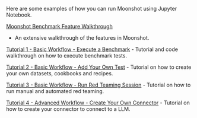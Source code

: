 Here are some examples of how you can run Moonshot using Jupyter Notebook.


[Moonshot Benchmark Feature Walkthrough](https://github.com/aiverify-foundation/moonshot/blob/main/examples/jupyter-notebook/Moonshot%20-%20Benchmark%20Feature%20Walkthrough.ipynb)
- An extensive walkthrough of the features in Moonshot.

[Tutorial 1 - Basic Workflow - Execute a Benchmark](https://github.com/aiverify-foundation/moonshot/blob/main/examples/jupyter-notebook/Tutorial%201%20-%20Basic%20Workflow%20-%20Execute%20a%20Benchmark.ipynb) - Tutorial and code walkthrough on how to execute benchmark tests.


[Tutorial 2 - Basic Workflow - Add Your Own Test](https://github.com/aiverify-foundation/moonshot/blob/main/examples/jupyter-notebook/Tutorial%202%20-%20Basic%20Workflow%20-%20Add%20your%20own%20test.ipynb) - Tutorial on how to create your own datasets, cookbooks and recipes.


[Tutorial 3 - Basic Workflow - Run Red Teaming Session](https://github.com/aiverify-foundation/moonshot/blob/main/examples/jupyter-notebook/Tutorial%203%20-%20Basic%20Workflow%20-%20Run%20Red%20Teaming%20Session.ipynb) - Tutorial on how to run manual and automated red teaming.

[Tutorial 4 - Advanced Workflow - Create Your Own Connector](https://github.com/aiverify-foundation/moonshot/blob/main/examples/jupyter-notebook/Tutorial%204%20-%20Advanced%20Workflow%20-%20Test%20Custom%20Application.ipynb) - Tutorial on how to create your connector to connect to a LLM.
